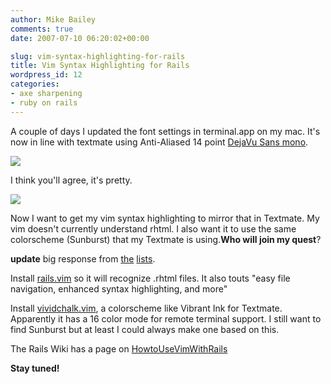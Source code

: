 ```yaml
---
author: Mike Bailey
comments: true
date: 2007-07-10 06:20:02+00:00

slug: vim-syntax-highlighting-for-rails
title: Vim Syntax Highlighting for Rails
wordpress_id: 12
categories:
- axe sharpening
- ruby on rails
---
```


A couple of days I updated the font settings in terminal.app on my mac. It's now in line with textmate using Anti-Aliased 14 point [DejaVu Sans mono](http://dejavu.sourceforge.net/wiki/index.php/Download).

[![](../../assets/2007-07-10-vim-syntax-highlighting-for-rails/perty_terminal_window_settings.jpg)](../../assets/2007-07-10-vim-syntax-highlighting-for-rails/perty_terminal_window_settings.jpg)

I think you'll agree, it's pretty.

[![](../../assets/2007-07-10-vim-syntax-highlighting-for-rails/perty_vim-1024x464.jpg)](../../assets/2007-07-10-vim-syntax-highlighting-for-rails/perty_vim.jpg)

Now I want to get my vim syntax highlighting to mirror that in Textmate. My vim
doesn't currently understand rhtml. I also want it to use the same colorscheme
(Sunburst) that my Textmate is using.**Who will join my quest**?

**update** big response from [the](http://groups.google.com/group/melbourne-ruby) [lists](http://groups.google.com/group/rails-oceania).

Install [rails.vim](http://www.vim.org/scripts/script.php?script_id=1567) so it will recognize .rhtml files. It also touts "easy file navigation, enhanced syntax highlighting, and more"

Install [vividchalk.vim](http://www.vim.org/scripts/script.php?script_id=1891), a colorscheme like Vibrant Ink for Textmate. Apparently it has a 16 color mode for remote terminal support. I still want to find Sunburst but at least I could always make one based on this.

The Rails Wiki has a page on [HowtoUseVimWithRails](http://wiki.rubyonrails.org/rails/pages/HowtoUseVimWithRails)

**Stay tuned!**

